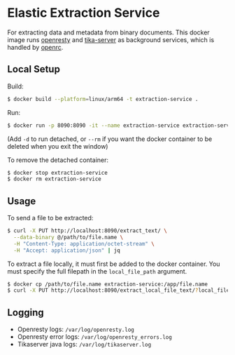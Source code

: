 # Elastic Extraction Service

For extracting data and metadata from binary documents.
This docker image runs [openresty](https://openresty.org/en/getting-started.html) and [tika-server](https://cwiki.apache.org/confluence/display/TIKA/TikaServer) as background services, which is handled by [openrc](https://wiki.gentoo.org/wiki/OpenRC).

## Local Setup

Build:
```sh
$ docker build --platform=linux/arm64 -t extraction-service .
```

Run:
```sh
$ docker run -p 8090:8090 -it --name extraction-service extraction-service
```
(Add `-d` to run detached, or `--rm` if you want the docker container to be deleted when you exit the window)

To remove the detached container:
```sh
$ docker stop extraction-service
$ docker rm extraction-service
```

## Usage

To send a file to be extracted:
```zsh
$ curl -X PUT http://localhost:8090/extract_text/ \
  --data-binary @/path/to/file.name \
  -H "Content-Type: application/octet-stream" \
  -H "Accept: application/json" | jq
```

To extract a file locally, it must first be added to the docker container. You must specify the full filepath in the `local_file_path` argument.
```sh
$ docker cp /path/to/file.name extraction-service:/app/file.name
$ curl -X PUT http://localhost:8090/extract_local_file_text/?local_file_path=/app/file.name -H "Accept: application/json" | jq
```

## Logging

- Openresty logs: `/var/log/openresty.log`
- Openresty error logs: `/var/log/openresty_errors.log`
- Tikaserver java logs: `/var/log/tikaserver.log`
